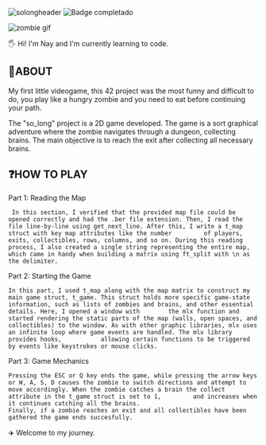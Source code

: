 ![solongheader](https://github.com/user-attachments/assets/e4c71f73-2532-474c-818b-fe018a98c1ab)
![Badge completado](https://img.shields.io/badge/STATUS-%20completed-green)

![zombie gif](https://i.pinimg.com/originals/5d/c0/b0/5dc0b09e4922c6862500eb4c1992e72e.gif)

🖐️ Hi! I'm Nay and I'm currently learning to code.

<h2>🚀ABOUT</h2>
 My first little videogame, this 42 project was the most funny and difficult to do, you play like a hungry zombie and you need to eat before continuing your path.

The "so_long" project is a 2D game developed.
The game is a sort graphical adventure where the zombie navigates through a dungeon, collecting brains. 
The main objective is to reach the exit after collecting all necessary brains.

<h2>❓HOW TO PLAY</h2>

Part 1: Reading the Map
     
     In this section, I verified that the provided map file could be opened correctly and had the .ber file extension. Then, I read the file line-by-line using get_next_line. After this, I write a t_map struct with key map attributes like the number         of players, exits, collectibles, rows, columns, and so on. During this reading process, I also created a single string representing the entire map, which came in handy when building a matrix using ft_split with \n as the delimiter.

Part 2: Starting the Game

    In this part, I used t_map along with the map matrix to construct my main game struct, t_game. This struct holds more specific game-state information, such as lists of zombies and brains, and other essential details. Here, I opened a window with        the mlx function and started rendering the static parts of the map (walls, open spaces, and collectibles) to the window. As with other graphic libraries, mlx uses an infinite loop where game events are handled. The mlx library provides hooks,           allowing certain functions to be triggered by events like keystrokes or mouse clicks.

Part 3: Game Mechanics

    Pressing the ESC or Q key ends the game, while pressing the arrow keys or W, A, S, D causes the zombie to switch directions and attempt to move accordingly. When the zombie catches a brain the collect attribute in the t_game struct is set to 1,         and increases when it continues catching all the brains.
    Finally, if a zombie reaches an exit and all collectibles have been gathered the game ends succesfully.

✈️ Welcome to my journey.
